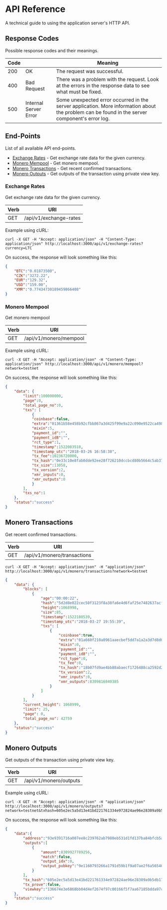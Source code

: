 # API Reference

A technical guide to using the application server's HTTP API.


## Response Codes

Possible response codes and their meanings.

Code |  | Meaning
---- | ---- | -------
200 | OK | The request was successful.
400 | Bad Request | There was a problem with the request. Look at the errors in the response data to see what must be fixed.
500 | Internal Server Error | Some unexpected error occurred in the server application. More information about the problem can be found in the server component's error log.


## End-Points

List of all available API end-points.

* [Exchange Rates](#exchange-rate) - Get exchange rate data for the given currency.
* [Monero Mempool](#monero-mempool) -  Get monero mempool.
* [Monero Transactions](#monero-transactions) - Get recent confirmed transactions.
* [Monero Outputs](#monero-outputs) - Get outputs of the transaction using private view key.


### Exchange Rates

Get exchange rate data for the given currency.

Verb | URI
--- | ---
GET | /api/v1/exchange-rates

Example using cURL:
```
curl -X GET -H "Accept: application/json" -H "Content-Type: application/json" http://localhost:3000/api/v1/exchange-rates?currency=LTC
```

On success, the response will look something like this:
```json
{
	"BTC":"0.01873500",
	"CZK":"3272.22",
	"EUR":"129.32",
	"USD":"159.00",
	"XMR":"0.77434730189459866408"
}
```

### Monero Mempool

Get monero mempool

Verb | URI
--- | ---
GET | /api/v1/monero/mempool

Example using cURL:
```
curl -X GET -H "Accept: application/json" -H "Content-Type: application/json" http://localhost:3000/api/v1/monero/mempool?network=testnet
```

On success, the response will look something like this:
```json
{
	"data": {
		"limit":100000000,
		"page":0,
		"total_page_no":0,
		"txs": [
			{
			"coinbase":false,
			"extra":"01361b58e458b92cfbb867a3d425f99e9a22c090e9522ca4986af48d82bbabe195",
			"mixin":5,
			"payment_id":"",
			"payment_id8":"",
			"rct_type":1,
			"timestamp":1522083518,
			"timestamp_utc":"2018-03-26 16:58:38",
			"tx_fee":10236720000,
			"tx_hash":"0e33c10e8fab0dde92ee28f726210dccbcd80b5664c5ab3777af0e178fa6ee4f",
			"tx_size":13058,
			"tx_version":2,
			"xmr_inputs":0,
			"xmr_outputs":0
			}
		],
		"txs_no":1
	},
	"status":"success"
}
```

## Monero Transactions

Get recent confirmed transactions.

Verb | URI
--- | ---
GET | /api/v1/monero/transactions

```
curl -X GET -H "Accept: application/json" -H "application/json" http://localhost:3000/api/v1/monero/transactions?network=testnet
```

```json
{
	"data": {
		"blocks": [
			{
				"age":"00:00:22",
				"hash":"5d2d8e022cec50f3123f8a38fa6e4d6faf25e7482637acf410ff8a4c4f71396e",
				"height":1068998,
				"size":85,
				"timestamp":1522180539,
				"timestamp_utc":"2018-03-27 19:55:39",
				"txs": [
					{
						"coinbase":true,
						"extra":"01a660f210a0961aaecbef5dd7a1a2a3d7d8d0ead5d48c26a8d6fb05533e9d2695",
						"mixin":0,
						"payment_id":"",
						"payment_id8":"",
						"rct_type":0,
						"tx_fee":0,
						"tx_hash":"18b07fd9ae4bb88abaecf1726488ca2592d2f3be7ed67c0a9905d4f757efa721","tx_size":85,
						"tx_version":2,
						"xmr_inputs":0,
						"xmr_outputs":8309816840385
					}
				]
			}
		],
		"current_height": 1068999,
		"limit": 25,
		"page": 0,
		"total_page_no": 42759
	},
	"status":"success"
}
```

## Monero Outputs

Get outputs of the transaction using private view key.


Verb | URI
--- | ---
GET | /api/v1/monero/outputs

Example using cURL:
```
curl -X GET -H "Accept: application/json" -H "application/json" http://localhost:3000/api/v1/monero/outputs?network=testnet&txhash=605e2ec5a5d13e41bd221761334e972824ae96e28309a9b5db178e18fa3ab77c&address=9xmkWjzAB8JguD7JvkJxPHgMwkf7VP5v3Z5eSNmRMdoeCEnoVu6eGUbZT3FQ3Q8XrGihNEbb4qGhqHHGK5kWy9chU3URbaF&viewkey=136674e3e6868bb04d4ef2674f97c00166f5f7aa67185bdda97cde8ecfe4f609&txprove=0
```

On success, the response will look something like this:
```json
{
	"data":{
		"address":"93e9391716a007ee8c239762ab7980eb531d1fd137ba84bfcb5ab5b3985681432fa6a37e5095f4c1ffe34726694ce9f948adc587dc224c6155905c58eeaba6ef",
		"outputs":[
			{
				"amount":8309927789256,
				"match":false,
				"output_idx":0,
				"output_pubkey":"9e1160793266a1791d59b1f9a07ae2f6a56540c69b1e54a34fc98860814e261f"
			}
		],
		"tx_hash":"605e2ec5a5d13e41bd221761334e972824ae96e28309a9b5db178e18fa3ab77c",
		"tx_prove":false,
		"viewkey":"136674e3e6868bb04d4ef2674f97c00166f5f7aa67185bdda97cde8ecfe4f609"
	},
	"status":"success"
}
```